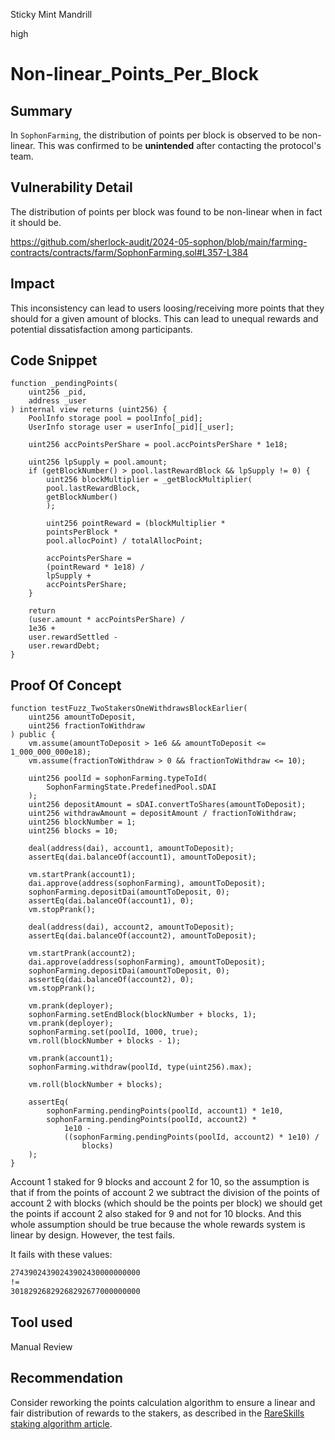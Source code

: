 Sticky Mint Mandrill

high

# Non-linear_Points_Per_Block

## Summary
In `SophonFarming`, the distribution of points per block is observed to be non-linear. This was confirmed to be **unintended** after contacting the protocol's team.

## Vulnerability Detail
The distribution of points per block was found to be non-linear when in fact it should be.

https://github.com/sherlock-audit/2024-05-sophon/blob/main/farming-contracts/contracts/farm/SophonFarming.sol#L357-L384

## Impact
This inconsistency can lead to users loosing/receiving more points that they should for a given amount of blocks. This can lead to unequal rewards and potential dissatisfaction among participants.

## Code Snippet
```solidity
function _pendingPoints(
	uint256 _pid,
	address _user
) internal view returns (uint256) {
	PoolInfo storage pool = poolInfo[_pid];
	UserInfo storage user = userInfo[_pid][_user];
	
	uint256 accPointsPerShare = pool.accPointsPerShare * 1e18;
	
	uint256 lpSupply = pool.amount;
	if (getBlockNumber() > pool.lastRewardBlock && lpSupply != 0) {
		uint256 blockMultiplier = _getBlockMultiplier(
		pool.lastRewardBlock,
		getBlockNumber()
		); 
		
		uint256 pointReward = (blockMultiplier *
		pointsPerBlock *
		pool.allocPoint) / totalAllocPoint;
		
		accPointsPerShare =
		(pointReward * 1e18) /
		lpSupply +
		accPointsPerShare;
	}
	
	return
	(user.amount * accPointsPerShare) /
	1e36 +
	user.rewardSettled -
	user.rewardDebt;
}
```

## Proof Of Concept
```solidity
function testFuzz_TwoStakersOneWithdrawsBlockEarlier(
    uint256 amountToDeposit,
    uint256 fractionToWithdraw
) public {
    vm.assume(amountToDeposit > 1e6 && amountToDeposit <= 1_000_000_000e18);
    vm.assume(fractionToWithdraw > 0 && fractionToWithdraw <= 10);

    uint256 poolId = sophonFarming.typeToId(
        SophonFarmingState.PredefinedPool.sDAI
    );
    uint256 depositAmount = sDAI.convertToShares(amountToDeposit);
    uint256 withdrawAmount = depositAmount / fractionToWithdraw;
    uint256 blockNumber = 1;
    uint256 blocks = 10;

    deal(address(dai), account1, amountToDeposit);
    assertEq(dai.balanceOf(account1), amountToDeposit);

    vm.startPrank(account1);
    dai.approve(address(sophonFarming), amountToDeposit);
    sophonFarming.depositDai(amountToDeposit, 0);
    assertEq(dai.balanceOf(account1), 0);
    vm.stopPrank();

    deal(address(dai), account2, amountToDeposit);
    assertEq(dai.balanceOf(account2), amountToDeposit);

    vm.startPrank(account2);
    dai.approve(address(sophonFarming), amountToDeposit);
    sophonFarming.depositDai(amountToDeposit, 0);
    assertEq(dai.balanceOf(account2), 0);
    vm.stopPrank();

    vm.prank(deployer);
    sophonFarming.setEndBlock(blockNumber + blocks, 1);
    vm.prank(deployer);
    sophonFarming.set(poolId, 1000, true);
    vm.roll(blockNumber + blocks - 1);

    vm.prank(account1);
    sophonFarming.withdraw(poolId, type(uint256).max);

    vm.roll(blockNumber + blocks);

    assertEq(
        sophonFarming.pendingPoints(poolId, account1) * 1e10,
        sophonFarming.pendingPoints(poolId, account2) *
            1e10 -
            ((sophonFarming.pendingPoints(poolId, account2) * 1e10) /
                blocks)
    );
}
```

Account 1 staked for 9 blocks and account 2 for 10, so the assumption is that if from the points of account 2 we subtract the division of the points of account 2 with blocks (which should be the points per block) we should get the points if account 2 also staked for 9 and not for 10 blocks. And this whole assumption should be true because the whole rewards system is linear by design. However, the test fails. 

It fails with these values: 
```md
27439024390243902430000000000 
!= 
30182926829268292677000000000
```

## Tool used
Manual Review

## Recommendation
Consider reworking the points calculation algorithm to ensure a linear and fair distribution of rewards to the stakers, as described in the [RareSkills staking algorithm article](https://www.rareskills.io/post/staking-algorithm).
